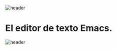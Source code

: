 
![header](/Tutoriales-IFC/assets/header.png)







# El editor de texto Emacs.










![header](/Tutoriales-IFC/assets/header.png)

